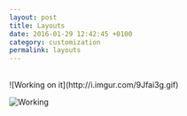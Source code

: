 ```yaml
---
layout: post
title: Layouts
date: 2016-01-29 12:42:45 +0100
category: customization
permalink: layouts
---
```


<br>
![Working on it](http://i.imgur.com/9Jfai3g.gif)

![Working](http://i.imgur.com/tx7WS.gif)
